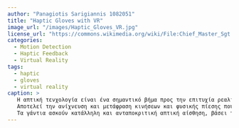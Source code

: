 ```yaml
---
author: "Panagiotis Sarigiannis 1082051"
title: "Haptic Gloves with VR"
image_url: "/images/Haptic_Gloves_VR.jpg"
license_url: "https://commons.wikimedia.org/wiki/File:Chief_Master_Sgt._Mark_Umfleet,_317th_Airlift_Wing_command_chief,_tests_HaptX_Gloves_Development_Kit_2_at_Dyess_Air_Force_Base,_Texas,_May_10,_2021.jpg"
categories:
  - Motion Detection
  - Haptic Feedback
  - Virtual Reality
tags:
  - haptic
  - gloves
  - virtual reality
caption: >
   Η απτική τενχολογία είναι ένα σημαντικό βήμα προς την επιτυχία ρεαλισμού εντός του εικονικού κόσμου.
   Αποτελεί την ανίχνευση και μετάφραση κινήσεων και φυσικής πίεσης που τελούνται από τον χρήστη των γαντιών, φορώντας το VR headset. 
   Τα γάντια ασκούν κατάλληλη και ανταποκριτική απτική αίσθηση, βάσει των συνθηκών της εικονικής πραγματικότητας.
---
```

